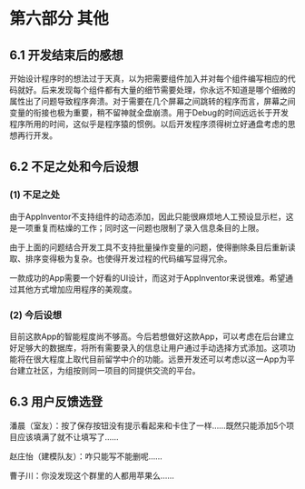 # 第六部分 其他

## 6.1 开发结束后的感想

开始设计程序时的想法过于天真，以为把需要组件加入并对每个组件编写相应的代码就好。后来发现每个组件都有大量的细节需要处理，你永远不知道是哪个细微的属性出了问题导致程序奔溃。对于需要在几个屏幕之间跳转的程序而言，屏幕之间变量的衔接也极为重要，稍不留神就全盘崩溃。用于Debug的时间远远长于开发程序所用的时间，这似乎是程序猿的惯例。以后开发程序须得树立好通盘考虑的思想再行开发。

## 6.2 不足之处和今后设想

### (1) 不足之处

由于AppInventor不支持组件的动态添加，因此只能很麻烦地人工预设显示栏，这是一项重复而枯燥的工作；同时这一问题也限制了录入信息条目的上限。

由于上面的问题结合开发工具不支持批量操作变量的问题，使得删除条目后重新读取、排序变得极为复杂。也使得开发过程的代码编写显得冗余。

一款成功的App需要一个好看的UI设计，而这对于AppInventor来说很难。希望通过其他方式增加应用程序的美观度。

### (2) 今后设想

目前这款App的智能程度尚不够高。今后若想做好这款App，可以考虑在后台建立好足够大的数据库，将所有需要录入的信息让用户通过手动选择方式添加。这项功能将在很大程度上取代目前留学中介的功能。远景开发还可以考虑以这一App为平台建立社区，为组按则同一项目的同提供交流的平台。

## 6.3 用户反馈选登

潘晨（室友）：按了保存按钮没有提示看起来和卡住了一样……既然只能添加5个项目应该填满了就不让填写了……

赵庄怡（建模队友）：咋只能写不能删呢……

曹子川：你没发现这个群里的人都用苹果么……

